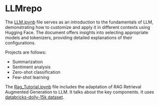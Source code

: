 # LLMrepo


The <a href="https://github.com/burcuozek/LLMrepo/blob/main/LLM.ipynb">LLM.ipynb</a> file serves as an introduction to the fundamentals of LLM, demonstrating how to customize and apply it in different contexts using Hugging Face. The document offers insights into selecting appropriate models and tokenizers, providing detailed explanations of their configurations.

Projects are follows: 
- Summarization
- Sentiment analysis
- Zero-shot classification
- Few-shot learning


The <a href="https://github.com/burcuozek/LLMrepo/blob/main/Rag_Tutorial.ipynb">Rag_Tutorial.ipynb</a> file includes the adaptation of RAG Retrieval Augmented Generation to LLM. It talks about the key components. It uses <a href="https://huggingface.co/datasets/databricks/databricks-dolly-15k ">databricks-dolly-15k dataset</a>.
